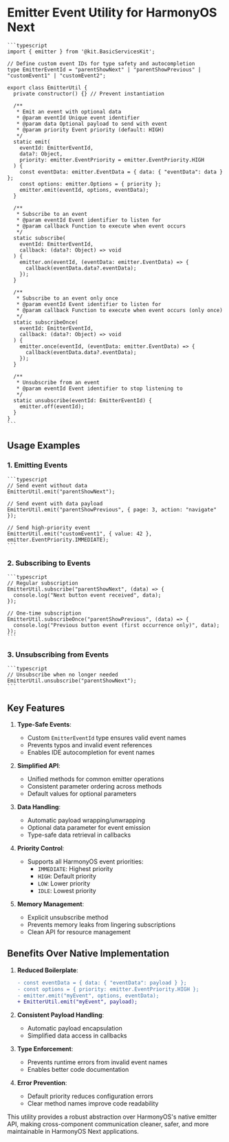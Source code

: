 # Emitter Event Utility for HarmonyOS Next

	```typescript
	import { emitter } from '@kit.BasicServicesKit';
	
	// Define custom event IDs for type safety and autocompletion
	type EmitterEventId = "parentShowNext" | "parentShowPrevious" | "customEvent1" | "customEvent2";
	
	export class EmitterUtil {
	  private constructor() {} // Prevent instantiation
	
	  /**
	   * Emit an event with optional data
	   * @param eventId Unique event identifier
	   * @param data Optional payload to send with event
	   * @param priority Event priority (default: HIGH)
	   */
	  static emit(
	    eventId: EmitterEventId, 
	    data?: Object, 
	    priority: emitter.EventPriority = emitter.EventPriority.HIGH
	  ) {
	    const eventData: emitter.EventData = { data: { "eventData": data } };
	    const options: emitter.Options = { priority };
	    emitter.emit(eventId, options, eventData);
	  }
	
	  /**
	   * Subscribe to an event
	   * @param eventId Event identifier to listen for
	   * @param callback Function to execute when event occurs
	   */
	  static subscribe(
	    eventId: EmitterEventId, 
	    callback: (data?: Object) => void
	  ) {
	    emitter.on(eventId, (eventData: emitter.EventData) => {
	      callback(eventData.data?.eventData);
	    });
	  }
	
	  /**
	   * Subscribe to an event only once
	   * @param eventId Event identifier to listen for
	   * @param callback Function to execute when event occurs (only once)
	   */
	  static subscribeOnce(
	    eventId: EmitterEventId, 
	    callback: (data?: Object) => void
	  ) {
	    emitter.once(eventId, (eventData: emitter.EventData) => {
	      callback(eventData.data?.eventData);
	    });
	  }
	
	  /**
	   * Unsubscribe from an event
	   * @param eventId Event identifier to stop listening to
	   */
	  static unsubscribe(eventId: EmitterEventId) {
	    emitter.off(eventId);
	  }
	}
	```

## Usage Examples

### 1. Emitting Events
	```typescript
	// Send event without data
	EmitterUtil.emit("parentShowNext");
	
	// Send event with data payload
	EmitterUtil.emit("parentShowPrevious", { page: 3, action: "navigate" });
	
	// Send high-priority event
	EmitterUtil.emit("customEvent1", { value: 42 }, emitter.EventPriority.IMMEDIATE);
	```

### 2. Subscribing to Events
	```typescript
	// Regular subscription
	EmitterUtil.subscribe("parentShowNext", (data) => {
	  console.log("Next button event received", data);
	});
	
	// One-time subscription
	EmitterUtil.subscribeOnce("parentShowPrevious", (data) => {
	  console.log("Previous button event (first occurrence only)", data);
	});
	```

### 3. Unsubscribing from Events
	```typescript
	// Unsubscribe when no longer needed
	EmitterUtil.unsubscribe("parentShowNext");
	```

## Key Features

1. **Type-Safe Events**:
   - Custom `EmitterEventId` type ensures valid event names
   - Prevents typos and invalid event references
   - Enables IDE autocompletion for event names

2. **Simplified API**:
   - Unified methods for common emitter operations
   - Consistent parameter ordering across methods
   - Default values for optional parameters

3. **Data Handling**:
   - Automatic payload wrapping/unwrapping
   - Optional data parameter for event emission
   - Type-safe data retrieval in callbacks

4. **Priority Control**:
   - Supports all HarmonyOS event priorities:
     - `IMMEDIATE`: Highest priority
     - `HIGH`: Default priority
     - `LOW`: Lower priority
     - `IDLE`: Lowest priority

5. **Memory Management**:
   - Explicit unsubscribe method
   - Prevents memory leaks from lingering subscriptions
   - Clean API for resource management

## Benefits Over Native Implementation

1. **Reduced Boilerplate**:
   ```diff
   - const eventData = { data: { "eventData": payload } };
   - const options = { priority: emitter.EventPriority.HIGH };
   - emitter.emit("myEvent", options, eventData);
   + EmitterUtil.emit("myEvent", payload);
   ```

2. **Consistent Payload Handling**:
   - Automatic payload encapsulation
   - Simplified data access in callbacks

3. **Type Enforcement**:
   - Prevents runtime errors from invalid event names
   - Enables better code documentation

4. **Error Prevention**:
   - Default priority reduces configuration errors
   - Clear method names improve code readability

This utility provides a robust abstraction over HarmonyOS's native emitter API, making cross-component communication cleaner, safer, and more maintainable in HarmonyOS Next applications.